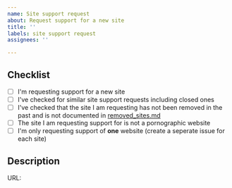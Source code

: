```yaml
---
name: Site support request
about: Request support for a new site
title: ''
labels: site support request
assignees: ''

---
```


<!--

######################################################################
  WARNING!
  IGNORING THE FOLLOWING TEMPLATE WILL RESULT IN ISSUE CLOSED AS INCOMPLETE
######################################################################

-->

## Checklist
<!--
Put x into all boxes (like this [x]) once you have completed what they say.
Make sure complete everything in the checklist.
-->

- [ ] I'm requesting support for a new site
- [ ] I've checked for similar site support requests including closed ones
- [ ] I've checked that the site I am requesting has not been removed in the past and is not documented in [removed_sites.md](https://github.com/sherlock-project/sherlock/blob/master/removed_sites.md)
- [ ] The site I am requesting support for is not a pornographic website
- [ ] I'm only requesting support of **one** website (create a seperate issue for each site)

## Description
<!--
Provide the url to the website and the name of the website.
If there is anything else you want to mention regarding the site support request include that in this section.
-->

URL:
